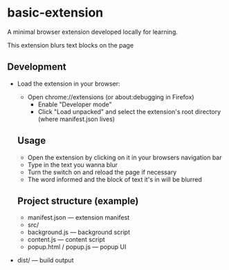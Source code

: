 # basic-extension

A minimal browser extension developed locally for learning.

This extension blurs text blocks on the page

## Development

<!-- - Run a local build/watch (if using a bundler):
  ```bash
  npm run build -- --watch
  ``` -->

- Load the extension in your browser:

  - Open chrome://extensions (or about:debugging in Firefox)
    - Enable "Developer mode"
    - Click "Load unpacked" and select the extension's root directory (where manifest.json lives)

  ## Usage

  - Open the extension by clicking on it in your browsers navigation bar
  - Type in the text you wanna blur
  - Turn the switch on and reload the page if necessary
  - The word informed and the block of text it's in will be blurred

  ## Project structure (example)

  - manifest.json — extension manifest
  - src/
  - background.js — background script
  - content.js — content script
  - popup.html / popup.js — popup UI

- dist/ — build output
